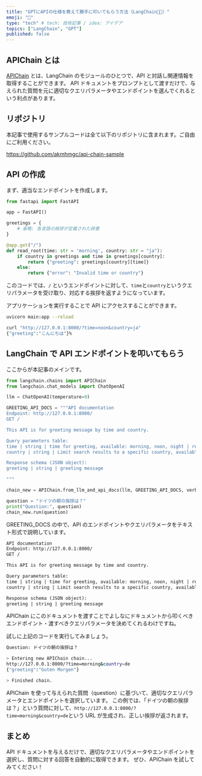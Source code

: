 ```yaml
---
title: "GPTにAPIの仕様を教えて勝手に叩いてもらう方法（LangChain🦜🔗）"
emoji: "🧠"
type: "tech" # tech: 技術記事 / idea: アイデア
topics: ["LangChain", "GPT"]
published: false
---
```


## APIChain とは

[APIChain](https://python.langchain.com/en/latest/modules/chains/examples/api.html) とは、LangChain のモジュールのひとつで、API と対話し関連情報を取得することができます。
API ドキュメントをプロンプトとして渡すだけで、与えられた質問を元に適切なクエリパラメータやエンドポイントを選んでくれるという利点があります。

## リポジトリ

本記事で使用するサンプルコードは全て以下のリポジトリに含まれます。ご自由にご利用ください。

https://github.com/akmhmgc/api-chain-sample

## API の作成

まず、適当なエンドポイントを作成します。

```python
from fastapi import FastAPI

app = FastAPI()

greetings = {
    # 省略: 各言語の挨拶が定義された辞書
}

@app.get("/")
def read_root(time: str = 'morning', country: str = "ja"):
    if country in greetings and time in greetings[country]:
        return {"greeting": greetings[country][time]}
    else:
        return {"error": "Invalid time or country"}
```

このコードでは、`/` というエンドポイントに対して、`time`と`country`というクエリパラメータを受け取り、対応する挨拶を返すようになっています。

アプリケーションを実行することで API にアクセスすることができます。

```bash
uvicorn main:app --reload
```

```bash
curl "http://127.0.0.1:8000/?time=noon&country=ja"
{"greeting":"こんにちは"}%
```

## LangChain で API エンドポイントを叩いてもらう

ここからが本記事のメインです。

```python
from langchain.chains import APIChain
from langchain.chat_models import ChatOpenAI

llm = ChatOpenAI(temperature=0)

GREETING_API_DOCS = """API documentation
Endpoint: http://127.0.0.1:8000/
GET /

This API is for greeting message by time and country.

Query parameters table:
time | string | time for greeting, available: morning, noon, night | required
country | string | Limit search results to a specific country, available: ja,en,fr,de,es,it,pt,ru,zh,ar,ko | required

Response schema (JSON object):
greeting | string | greeting message

"""

chain_new = APIChain.from_llm_and_api_docs(llm, GREETING_API_DOCS, verbose=True)

question = "ドイツの朝の挨拶は？"
print("Question:", question)
chain_new.run(question)
```

GREETING_DOCS の中で、API のエンドポイントやクエリパラメータをテキスト形式で説明しています。

```txt
API documentation
Endpoint: http://127.0.0.1:8000/
GET /

This API is for greeting message by time and country.

Query parameters table:
time | string | time for greeting, available: morning, noon, night | required
country | string | Limit search results to a specific country, available: ja,en,fr,de,es,it,pt,ru,zh,ar,ko | required

Response schema (JSON object):
greeting | string | greeting message
```

APIChain にこのドキュメントを渡すことでよしなにドキュメントから叩くべきエンドポイント・渡すべきクエリパラメータを決めてくれるわけですね。

試しに上記のコードを実行してみましょう。

```bash
Question: ドイツの朝の挨拶は？

> Entering new APIChain chain...
http://127.0.0.1:8000/?time=morning&country=de
{"greeting":"Guten Morgen"}

> Finished chain.
```

APIChain を使って与えられた質問（question）に基づいて、適切なクエリパラメータとエンドポイントを選択しています。
この例では、「ドイツの朝の挨拶は？」という質問に対して、`http://127.0.0.1:8000/?time=morning&country=de`という URL が生成され、正しい挨拶が返されます。

## まとめ

API ドキュメントを与えるだけで、適切なクエリパラメータやエンドポイントを選択し、質問に対する回答を自動的に取得できます。
ぜひ、APIChain を試してみてください！
